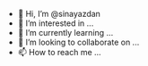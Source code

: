 - 👋 Hi, I’m @sinayazdan
- 👀 I’m interested in ...
- 🌱 I’m currently learning ...
- 💞️ I’m looking to collaborate on ...
- 📫 How to reach me ...

<!---
sinayazdan/sinayazdan is a ✨ special ✨ repository because its `README.md` (this file) appears on your GitHub profile.
You can click the Preview link to take a look at your changes.
--->
